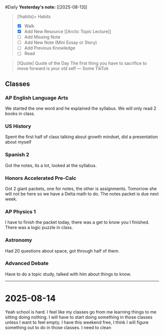 #Daily
**Yesterday's note:** [[2025-08-13]]

> [!habits]+ Habits 
>- [x] Walk 
>- [x] Add New Resource [[Arctic Topic Lecture]]
> - [ ] Add Missing Note 
> - [ ] Add New Note (Mini Essay or Story)
> - [ ] Add Previous Knowledge  
> - [ ] Read

> [!Quote]  Quote of the Day
> The first thing you have to sacrifice to move forward is your old self
> — Some TikTok

## Classes 

### AP English Language Arts 
We started the one word and he explained the syllabus. We will only read 2 books in class. 
### US History 
Spent the first half of class talking about growth mindset, did a presentation about myself
### Spanish 2 
Got the notes, its a lot, looked at the syllabus.
### Honors Accelerated Pre-Calc 
Got 2 giant packets, one for notes, the other is assignments. Tomorrow she will not be here so we have a Delta math to do. The notes packet is due next week.
### AP Physics 1 
I have to finish the packet today, there was a get to know you I finished. There was a logic puzzle in class. 
### Astronomy 
Had 20 questions about space, got through half of them. 
### Advanced Debate 
Have to do a topic study, talked with him about things to know. 

<hr>

# 2025-08-14

Yeah school is hard. I feel like my classes go from me learning things to me sitting doing nothing. I will have to start doing something in those classes unless I want to feel empty. I have this weekend free, I think I will figure something out to do in those classes. I need to clean 
